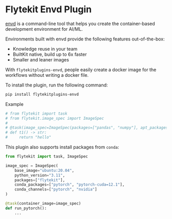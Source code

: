 # Flytekit Envd Plugin

[envd](https://github.com/tensorchord/envd) is a command-line tool that helps you create the container-based development environment for AI/ML.

Environments built with envd provide the following features out-of-the-box:
- Knowledge reuse in your team
- BuiltKit native, build up to 6x faster
- Smaller and leaner images

With `flytekitplugins-envd`, people easily create a docker image for the workflows without writing a docker file.

To install the plugin, run the following command:

```bash
pip install flytekitplugins-envd
```

Example
```python
# from flytekit import task
# from flytekit.image_spec import ImageSpec
#
# @task(image_spec=ImageSpec(packages=["pandas", "numpy"], apt_packages=["git"], registry="flyteorg"))
# def t1() -> str:
#     return "hello"
```

This plugin also supports install packages from `conda`:

```python
from flytekit import task, ImageSpec

image_spec = ImageSpec(
    base_image="ubuntu:20.04",
    python_version="3.11",
    packages=["flytekit"],
    conda_packages=["pytorch", "pytorch-cuda=12.1"],
    conda_channels=["pytorch", "nvidia"]
)

@task(container_image=image_spec)
def run_pytorch():
    ...
```
